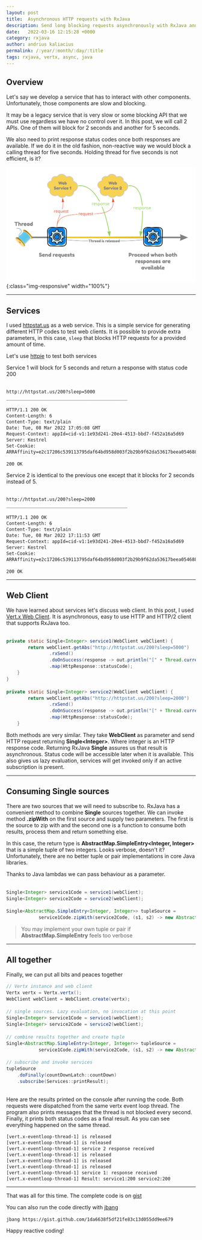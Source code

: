 ```yaml
---
layout: post 
title:  Asynchronous HTTP requests with RxJava
description: Send long blocking requests asynchronously with RxJava and Vertx
date:   2022-03-16 12:15:28 +0000 
category: rxjava
author: andrius kaliacius
permalink: /:year/:month/:day/:title
tags: rxjava, vertx, async, java
---
```


## Overview

Let's say we develop a service that has to interact with other components. Unfortunately, those components are
slow and blocking.

It may be a legacy service that is very slow or some blocking API that we must use regardless we have no control 
over it. In this post, we will call 2 APIs. One of them will block for 2 seconds and another for 5 seconds. 

We also need to print
response status codes once both responses are available. If we do it in the old fashion, non-reactive way we 
would block a calling
thread for five seconds. Holding thread for five seconds is not efficient, is it?

![event](/assets/img/2022-03/requests.jpg){:class="img-responsive" width="100%"}



---
## Services

I used [httpstat.us](http://httpstat.us/) as a web service. This is a simple service for generating different 
HTTP codes to test web clients.
It is possible to provide extra parameters, in this case,
`sleep` that blocks HTTP requests for a provided amount of time.

Let's use [httpie](https://httpie.io/) to test both services 

Service 1 will block for 5 seconds and return a response with status code 200

```

http://httpstat.us/200?sleep=5000
_____________________________________________

HTTP/1.1 200 OK
Content-Length: 6
Content-Type: text/plain
Date: Tue, 08 Mar 2022 17:05:08 GMT
Request-Context: appId=cid-v1:1e93d241-20e4-4513-bbd7-f452a16a5d69
Server: Kestrel
Set-Cookie: ARRAffinity=e2c17206c539113795daf64bd958d003f2b29b9f62da53617beea05468875ba5;Path=/;HttpOnly;Domain=httpstat.us

200 OK

```

Service 2 is identical to the previous one except that it blocks for 2 seconds instead of 5.

```

http://httpstat.us/200?sleep=2000
_____________________________________________

HTTP/1.1 200 OK
Content-Length: 6
Content-Type: text/plain
Date: Tue, 08 Mar 2022 17:11:53 GMT
Request-Context: appId=cid-v1:1e93d241-20e4-4513-bbd7-f452a16a5d69
Server: Kestrel
Set-Cookie: ARRAffinity=e2c17206c539113795daf64bd958d003f2b29b9f62da53617beea05468875ba5;Path=/;HttpOnly;Domain=httpstat.us

200 OK

```



---
## Web Client

We have learned about services let's discuss web client. In this post, 
I used [Vert.x Web Client](https://vertx.io/docs/vertx-web-client/java/). It is asynchronous, 
easy to use HTTP and HTTP/2
client that supports RxJava too.

```java

private static Single<Integer> service1(WebClient webClient) {
        return webClient.getAbs("http://httpstat.us/200?sleep=5000")
                .rxSend()
                .doOnSuccess(response -> out.println("[" + Thread.currentThread().getName() + "] service 1: response received"))
                .map(HttpResponse::statusCode);
    }
}

private static Single<Integer> service2(WebClient webClient) {
        return webClient.getAbs("http://httpstat.us/200?sleep=2000")
                .rxSend()
                .doOnSuccess(response -> out.println("[" + Thread.currentThread().getName() + "] service 2 response received"))
                .map(HttpResponse::statusCode);
    }

```

Both methods are very similar. They take **WebClient** as parameter and send HTTP request 
returning **Single\<Integer\>**.
Where integer is an HTTP response code. Returning RxJava **Single** assures us that result is asynchronous. 
Status code will be
accessible later when it is available. This also gives us lazy evaluation, services will 
get invoked only if an active
subscription is present.

---
## Consuming Single sources

There are two sources that we will need to subscribe to. RxJava has a convenient method to combine
**Single** sources together. We can invoke method **.zipWith** on the first source and supply two 
parameters. The first is the source
to zip with and the second one is a function to consume both results, process them and return something else.

In this case, the return type is 
**AbstractMap.SimpleEntry\<Integer, Integer\>** that is a simple tuple of two integers. Looks verbose, doesn't it? 
Unfortunately, there are no better tuple or pair implementations in core Java libraries.

Thanks to Java lambdas we can pass behaviour as a parameter.

```java

Single<Integer> service1Code = service1(webClient);
Single<Integer> service2Code = service2(webClient);

Single<AbstractMap.SimpleEntry<Integer, Integer>> tupleSource = 
            service1Code.zipWith(service2Code, (s1, s2) -> new AbstractMap.SimpleEntry<>(s1, s2));

```

> You may implement your own tuple or pair if **AbstractMap.SimpleEntry** feels too verbose

---

## All together

Finally, we can put all bits and peaces together

```java
// Vertx instance and web client
Vertx vertx = Vertx.vertx();
WebClient webClient = WebClient.create(vertx);

// single sources. Lazy evaluation, no invocation at this point
Single<Integer> service1Code = service1(webClient);
Single<Integer> service2Code = service2(webClient);

// combine results together and create tuple
Single<AbstractMap.SimpleEntry<Integer, Integer>> tupleSource =
            service1Code.zipWith(service2Code, (s1, s2) -> new AbstractMap.SimpleEntry<>(s1, s2));

// subscribe and invoke services
tupleSource
    .doFinally(countDownLatch::countDown)
    .subscribe(Services::printResult);
    
```
Here are the results printed on the console after running the code. Both requests
were dispatched from the same vertx event loop thread.
The program also prints messages that the thread is not blocked every second. Finally, it prints both status 
codes as a final result. As you can see everything happened on the same thread.

```
[vert.x-eventloop-thread-1] is released
[vert.x-eventloop-thread-1] is released
[vert.x-eventloop-thread-1] service 2 response received
[vert.x-eventloop-thread-1] is released
[vert.x-eventloop-thread-1] is released
[vert.x-eventloop-thread-1] is released
[vert.x-eventloop-thread-1] service 1: response received
[vert.x-eventloop-thread-1] Result: service1:200 service2:200
```

---
That was all for this time. The complete code is on [gist](https://gist.github.com/akaliacius/1da6638f5df21fe83c13d055dd9ee679)

You can also run the code directly with [jbang](https://www.jbang.dev/)

`jbang https://gist.github.com/1da6638f5df21fe83c13d055dd9ee679`

Happy reactive coding!


